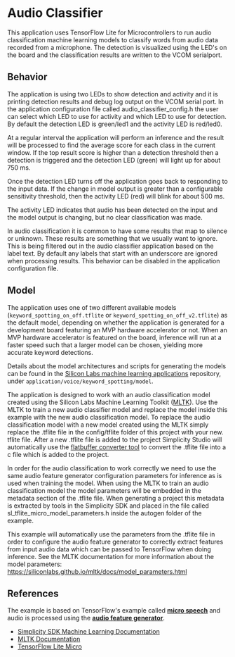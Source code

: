 # Audio Classifier
This application uses TensorFlow Lite for Microcontrollers to run audio
classification machine learning models to classify words from audio data
recorded from a microphone. The detection is visualized using the LED's on the
board and the classification results are written to the VCOM serialport.

## Behavior
The application is using two LEDs to show detection and activity and it is
printing detection results and debug log output on the VCOM serial port. In the
application configuration file called audio_classifier_config.h the user can
select which LED to use for activity and which LED to use for detection. By
default the detection LED is green/led1 and the activity LED is red/led0.

At a regular interval the application will perform an inference and the result
will be processed to find the average score for each class in the current
window. If the top result score is higher than a detection threshold then a
detection is triggered and the detection LED (green) will light up for about 750
ms.

Once the detection LED turns off the application goes back to responding to the
input data. If the change in model output is greater than a configurable
sensitivity threshold, then the activity LED (red) will blink for about 500 ms.

The activity LED indicates that audio has been detected on the input and the
model output is changing, but no clear classification was made.

In audio classification it is common to have some results that map to silence or
unknown. These results are something that we usually want to ignore. This is
being filtered out in the audio classifier application based on the label text.
By default any labels that start with an underscore are ignored when processing
results. This behavior can be disabled in the application configuration file.

## Model
The application uses one of two different available models
(```keyword_spotting_on_off.tflite``` or ```keyword_spotting_on_off_v2.tflite```)
as the default model, depending on whether the application is generated for a
development board featuring an MVP hardware accelerator or not. When an MVP
hardware accelerator is featured on the board, inference will run at a faster
speed such that a larger model can be chosen, yielding more accurate keyword
detections.

Details about the model architectures and scripts for generating the models can
be found in the [Silicon Labs machine learning applications](https://github.com/SiliconLabs/machine_learning_applications/tree/main/) repository, under
```application/voice/keyword_spotting/model```.

The application is designed to work with an audio classification model created
using the Silicon Labs Machine Learning Toolkit
([MLTK](https://siliconlabs.github.io/mltk)). Use the MLTK to train a new audio
classifier model and replace the model inside this example with the new audio
classification model. To replace the audio classification model with a new model
created using the MLTK simply replace the .tflite file in the config/tflite folder
of this project with your new. tflite file. After a new .tflite file is added
to the project Simplicity Studio will automatically use the [flatbuffer converter tool](https://docs.silabs.com/gecko-platform/latest/machine-learning/tensorflow/flatbuffer-conversion)
to convert the .tflite file into a c file which is added to the project.

In order for the audio classification to work correctly we need to use the same
audio feature generator configuration parameters for inference as is used when
training the model. When using the MLTK to train an audio classification model
the model parameters will be embedded in the metadata section of the .tflite
file. When generating a project this metadata is extracted by tools in the Simplicity
SDK and placed in the file called sl_tflite_micro_model_parameters.h inside the
autogen folder of the example.

This example will automatically use the parameters from the .tflite file in
order to configure the audio feature generator to correctly extract features
from input audio data which can be passed to TensorFlow when doing inference.
See the MLTK documentation for more information about the model parameters:
https://siliconlabs.github.io/mltk/docs/model_parameters.html

## References

The example is based on TensorFlow's example called **[micro speech](https://github.com/tensorflow/tflite-micro/tree/main/tensorflow/lite/micro/examples/micro_speech)**
and audio is processed using the **[audio feature generator](https://docs.silabs.com/gecko-platform/latest/machine-learning/api/group-ml-audio-feature-generation)**.

- [Simplicity SDK Machine Learning Documentation](https://docs.silabs.com/gecko-platform/latest/machine-learning/tensorflow/getting-started)
- [MLTK Documentation](https://siliconlabs.github.io/mltk)
- [TensorFlow Lite Micro](https://www.tensorflow.org/lite/microcontrollers)
